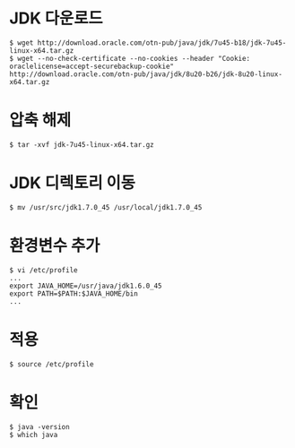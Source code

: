 
# JDK 다운로드
```
$ wget http://download.oracle.com/otn-pub/java/jdk/7u45-b18/jdk-7u45-linux-x64.tar.gz
$ wget --no-check-certificate --no-cookies --header "Cookie: oraclelicense=accept-securebackup-cookie" http://download.oracle.com/otn-pub/java/jdk/8u20-b26/jdk-8u20-linux-x64.tar.gz
```

# 압축 해제
```
$ tar -xvf jdk-7u45-linux-x64.tar.gz
```

# JDK 디렉토리 이동
```
$ mv /usr/src/jdk1.7.0_45 /usr/local/jdk1.7.0_45
```

# 환경변수 추가
```
$ vi /etc/profile
...
export JAVA_HOME=/usr/java/jdk1.6.0_45
export PATH=$PATH:$JAVA_HOME/bin
...
```

# 적용
```
$ source /etc/profile
```

# 확인
```
$ java -version
$ which java
```
